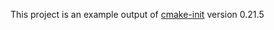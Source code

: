 This project is an example output of
[cmake-init](https://github.com/friendlyanon/cmake-init) version 0.21.5

